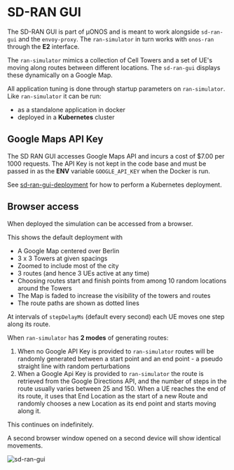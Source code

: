 # SD-RAN GUI

The SD-RAN GUI is part of µONOS and is meant to work alongside `sd-ran-gui` and
the `envoy-proxy`. The `ran-simulator` in turn works with `onos-ran` through the
**E2** interface.

The `ran-simulator` mimics a collection of Cell Towers and a set of UE's moving along
routes between different locations. The `sd-ran-gui` displays these dynamically
on a Google Map.

All application tuning is done through startup parameters on `ran-simulator`. Like
`ran-simulator` it can be run:
 
* as a standalone application in docker
* deployed in a **Kubernetes** cluster

## Google Maps API Key
The SD RAN GUI accesses Google Maps API and incurs a cost of $7.00 per
1000 requests. The API Key is not kept in the code base and must be passed in as
the **ENV** variable `GOOGLE_API_KEY` when the Docker is run.

See [sd-ran-gui-deployment](sd-ran-gui-deployment.md) for how to perform a Kubernetes deployment.

## Browser access
When deployed the simulation can be accessed
from a browser.

This shows the default deployment with
* A Google Map centered over Berlin
* 3 x 3 Towers at given spacings
* Zoomed to include most of the city
* 3 routes (and hence 3 UEs active at any time)
* Choosing routes start and finish points from among 10 random locations around the Towers
* The Map is faded to increase the visibility of the towers and routes
* The route paths are shown as dotted lines

At intervals of `stepDelayMs` (default every second) each UE moves one step along
its route.

When `ran-simulator` has **2 modes** of generating routes:
1. When no Google API Key is provided to `ran-simulator` routes will be randomly
generated between a start point and an end point - a pseudo straight line with
random perturbations
2. When a Google Api Key is provided to `ran-simulator` the route is retrieved from
the Google Directions API, and the number of steps in the route usually varies
between 25 and 150. When a UE reaches the end of its route, it uses that
End Location as the start of a new Route and randomly chooses a new Location as its
end point and starts moving along it.

This continues on indefinitely.

A second browser window opened on a second device will show identical movements.

![sd-ran-gui](images/sd-ran-gui-berlin.png)
